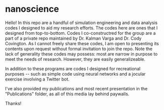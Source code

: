 # nanoscience
Hello! In this repo are a handful of simulation engineering and data analysis codes I designed to aid my research efforts. The codes here are ones that I designed from top-to-bottom. Codes I co-constructred for the group are a part of a private repo maintained by Dr. Kalman Varga and Dr. Cody Covington. As I cannot freely share these codes, I am open to presenting its contents upon request without formal invitation to join the repo. Note the lack of generality these codes may possess: most are narrow in purpose to meet the needs of research. However, they are easily generalizeable.

In addition to these programs are codes I designed for recreational purposes -- such as simple code using neural
networks and a jocular exercise involving a Twitter bot.

I've also provided my publications and most recent presentation in the "Publications" folder, as all of this media lay behind paywalls.

Thanks!
